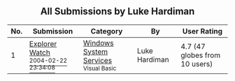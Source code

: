 ﻿<div align="center">

## All Submissions by Luke Hardiman

</div>

No.  | Submission | Category | By   | User Rating
---- | ---------- | -------- | ---- | -----------
1 | [Explorer Watch<br /><sup>2004-02-22 23:34:08</sup>](https://github.com/Planet-Source-Code/luke-hardiman-explorer-watch__1-51932) | [Windows System Services<br /><sup>Visual Basic</sup>](../ByCategory/windows-system-services__1-35.md) | Luke Hardiman | 4.7 (47 globes from 10 users)
